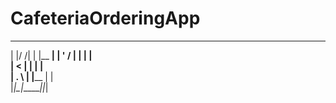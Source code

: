 # CafeteriaOrderingApp
 _  __ _    _______ 
| |/ /| |  |__   __|
| ' / | |     | |   
|  <  | |     | |   
| . \ | |____ | |   
|_|\_\|______||_|   
                     
                     